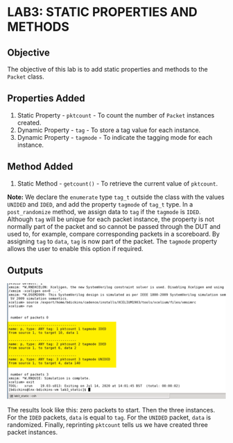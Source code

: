 # LAB3: STATIC PROPERTIES AND METHODS

## Objective
The objective of this lab is to add static properties and methods to the `Packet` class.

## Properties Added
1. Static Property - `pktcount` - To count the number of `Packet` instances created.
2. Dynamic Property - `tag` - To store a tag value for each instance.
3. Dynamic Property - `tagmode` - To indicate the tagging mode for each instance.

## Method Added
1. Static Method - `getcount()` - To retrieve the current value of `pktcount`.

**Note:** We declare the `enumerate` type `tag_t` outside the class with the values `UNIDED` and `IDED`, and add the property `tagmode` of `tag_t` type. In a `post_randomize` method, we assign data to `tag` if the `tagmode` is `IDED`. Although `tag` will be unique for each packet instance, the property is not normally part of the packet and so cannot be passed through the DUT and used to, for example, compare corresponding packets in a scoreboard. By assigning `tag` to `data`, `tag` is now part of the packet. The `tagmode` property allows the user to enable this option if required.

## Outputs
![Static_output](Static_output.png)

The results look like this: zero packets to start. Then the three instances. For the `IDED` packets, `data` is equal to `tag`. For the `UNIDED` packet, `data` is randomized. Finally, reprinting `pktcount` tells us we have created three packet instances.
